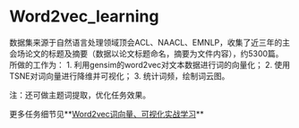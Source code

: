 # Word2vec_learning

数据集来源于自然语言处理领域顶会ACL、NAACL、EMNLP，收集了近三年的主会场论文的标题及摘要（数据以论文标题命名，摘要为文件内容），约5300篇。
所做的工作为：
	1. 利用gensim的word2vec对文本数据进行词的向量化；
	2. 使用TSNE对词向量进行降维并可视化；
	3. 统计词频，绘制词云图。
 
注：还可做主题词提取，优化任务效果。

更多任务细节见**[Word2vec词向量、可视化实战学习](https://zhuanlan.zhihu.com/p/610288225)**
